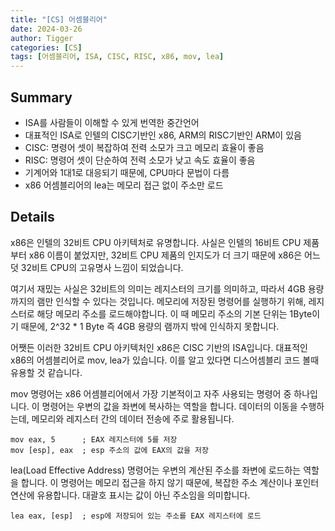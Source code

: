 ```yaml
---
title: "[CS] 어셈블리어"
date: 2024-03-26
author: Tigger
categories: [CS]
tags: [어셈블리어, ISA, CISC, RISC, x86, mov, lea]
---
```


## Summary
+ ISA를 사람들이 이해할 수 있게 번역한 중간언어
+ 대표적인 ISA로 인텔의 CISC기반인 x86, ARM의 RISC기반인 ARM이 있음
+ CISC: 명령어 셋이 복잡하여 전력 소모가 크고 메모리 효율이 좋음
+ RISC: 명령어 셋이 단순하여 전력 소모가 낮고 속도 효율이 좋음
+ 기계어와 1대1로 대응되기 때문에, CPU마다 문법이 다름
+ x86 어셈블리어의 lea는 메모리 접근 없이 주소만 로드

## Details
x86은 인텔의 32비트 CPU 아키텍처로 유명합니다.
사실은 인텔의 16비트 CPU 제품부터 x86 이름이 붙었지만, 32비트 CPU 제품의 인지도가 더 크기 때문에 x86은 어느덧 32비트 CPU의 고유명사 느낌이 되었습니다.

여기서 재밌는 사실은 32비트의 의미는 레지스터의 크기를 의미하고, 따라서 4GB 용량까지의 램만 인식할 수 있다는 것입니다.
메모리에 저장된 명령어를 실행하기 위해, 레지스터로 해당 메모리 주소를 로드해야합니다.
이 때 메모리 주소의 기본 단위는 1Byte이기 때문에, 2^32 * 1 Byte 즉 4GB 용량의 램까지 밖에 인식하지 못합니다.

어쨋든 이러한 32비트 CPU 아키텍처인 x86은 CISC 기반의 ISA입니다.
대표적인 x86의 어셈블리어로 mov, lea가 있습니다.
이를 알고 있다면 디스어셈블리 코드 볼때 유용할 것 같습니다.

mov 명령어는 x86 어셈블리어에서 가장 기본적이고 자주 사용되는 명령어 중 하나입니다. 
이 명령어는 우변의 값을 좌변에 복사하는 역할을 합니다. 
데이터의 이동을 수행하는데, 메모리와 레지스터 간의 데이터 전송에 주로 활용됩니다.
```
mov eax, 5      ; EAX 레지스터에 5를 저장
mov [esp], eax  ; esp 주소의 값에 EAX의 값을 저장
```

lea(Load Effective Address) 명령어는 우변의 계산된 주소를 좌변에 로드하는 역할을 합니다. 
이 명령어는 메모리 접근을 하지 않기 때문에, 복잡한 주소 계산이나 포인터 연산에 유용합니다. 
대괄호 표시는 값이 아닌 주소임을 의미합니다.
```
lea eax, [esp]  ; esp에 저장되어 있는 주소를 EAX 레지스터에 로드
```




